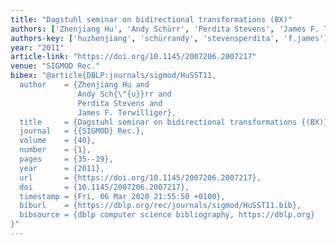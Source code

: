 ```yaml
---
title: "Dagstuhl seminar on bidirectional transformations (BX)"
authors: ['Zhenjiang Hu', 'Andy Schürr', 'Perdita Stevens', 'James F. Terwilliger']
authors-key: ['huzhenjiang', 'schürrandy', 'stevensperdita', 'f.james']
year: "2011"
article-link: "https://doi.org/10.1145/2007206.2007217"
venue: "SIGMOD Rec."
bibex: "@article{DBLP:journals/sigmod/HuSST11,
  author    = {Zhenjiang Hu and
               Andy Sch{\"{u}}rr and
               Perdita Stevens and
               James F. Terwilliger},
  title     = {Dagstuhl seminar on bidirectional transformations {(BX)}},
  journal   = {{SIGMOD} Rec.},
  volume    = {40},
  number    = {1},
  pages     = {35--39},
  year      = {2011},
  url       = {https://doi.org/10.1145/2007206.2007217},
  doi       = {10.1145/2007206.2007217},
  timestamp = {Fri, 06 Mar 2020 21:55:50 +0100},
  biburl    = {https://dblp.org/rec/journals/sigmod/HuSST11.bib},
  bibsource = {dblp computer science bibliography, https://dblp.org}
}"
---
```

